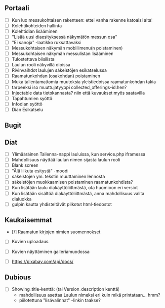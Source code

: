 
Portaali
--------

- [ ] Kun luo messukohtaisen rakenteen: ettei vanha rakenne katoaisi alta!
- [ ] Kolehtikohteiden hallinta
- [ ] Kolehtidian lisääminen
- [ ] "Lisää uusi diaesityksessä näkymätön messun osa"
- [ ] "Ei sanoja" -laatikko ruksattavaksi
- [ ] Messukohtaisen näkymän mobiilimenu(n poistaminen)
- [ ] Messukohtaisen näkymän messulistan lisääminen
- [ ] Tulostettava biisilista
- [ ] Laulun rooli näkyvillä dioissa
- [ ] Rivinvaihdot laulujen säkeistöjen esikatselussa
- [ ] Raamatunkohdan (osakohdan) poistaminen
- [ ] Muka tallentamattomia muutoksia yleistiedoissa raamatunkohdan takia
- [ ] tarpeeksi iso muuttujatyyppi collected_offerings-id:hen?
- [ ] Injectable data tietokannasta? niin että kuvaukset myös saatavilla
- [ ] Tapahtumien syöttö
- [ ] Infodian syöttö
- [ ] Dian Esikatselu

Bugit
-----


Diat
----

- [ ] Ylimääräinen Tallenna-nappi lauluissa, kun service.php iframessa
- [ ] Mahdollisuus  näyttää laulun nimen sijasta laulun rooli
- [ ] Blank screen
- [ ] "Älä liikuta esitystä" -moodi
- [ ] säkeistöjen ym. tekstin muuttaminen lennosta
- [ ] säkeistöjen muokkaamisen poistaminen raamatunkohdista?
- [ ] Kun lisätään laulu diakäyttöliittmästä, ota huomioon eri versiot
- [ ] Kun lisätään sisältöä diakäyttöliittmästä, anna mahdollisuus valita dialuokka
- [ ] gulpin kautta yhdisteltävät pilkotut html-tiedostot

Kaukaisemmat
------------

- [/] Raamatun kirjojen nimien suomennokset
- [ ] Kuvien uploadaus
- [ ] Kuvien näyttäminen galleriamuodossa
- [ ] https://pixabay.com/api/docs/


Dubious
-------

- [ ] Showing_title-kenttä: (tai Version_description kenttä)
    - mahdollisuus asettaa Laulun nimeksi eri kuin mikä printataan... hmm?
    - piilotettuna "lisävalinnat" -linkin taakse?

